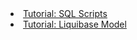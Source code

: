 <li><a href="/quickstart/quickstart_sql.html"><span>Tutorial: SQL Scripts</span></a></li>
<li><a href="/quickstart/quickstart_lb.html"><span>Tutorial: Liquibase Model</span></a></li>
